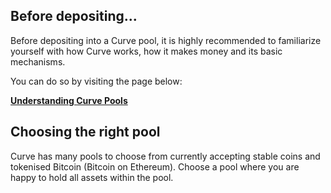 ## **Before depositing...**

Before depositing into a Curve pool, it is highly recommended to familiarize yourself with how Curve works, how it makes money and its basic mechanisms.

You can do so by visiting the page below:

[**Understanding Curve Pools**](../../pools/overview.md)

## **Choosing the right pool**

Curve has many pools to choose from currently accepting stable coins and tokenised Bitcoin (Bitcoin on Ethereum).  Choose a pool where you are happy to hold all assets within the pool.
